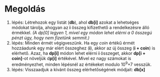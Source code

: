 # Megoldás

1. lépés: Létrehozok egy listát (**db**), ahol **db[i]** azokat a lehetséges módokat tárolja, ahogyan az **i** összeg kifizethető a rendelkezésre álló érmékkel. _(A dp[0] legyen 1, mivel egy módon lehet elérni a 0 összegú pénzt úgy, hogy nem fizetünk semmit.)_
2. lépés: Minden érmét végigveszünk. Ha egy _coin_ értékű érmét hozzáadunk egy már elért összeghez (**i**), akkor az új összeg (**i + coin**) is elérhető. Azaz, ha **dp[i]** módon lehet elérni **i** összeget, akkor **dp[i + coin]**-ot növeljük d**p[i]** értékével. Mivel ez nagy számokat is eredményezhet, minden lépésnél az értékeket modulo 10<sup>9</sup>+7 vesszük.
3. lépés: Visszaadjuk a kívánt összeg elérhetőségének módjait: **db[x]**
